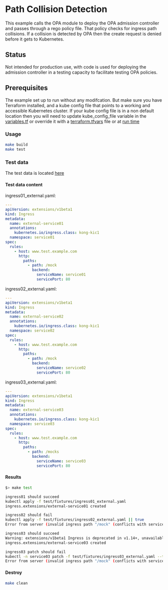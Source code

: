 # Path Collision Detection

This example calls the OPA module to deploy the OPA admission controller
and passes through a rego policy file. That policy checks for ingress
path collisions. If a collision is detected by OPA then the create
request is denied before it gets to Kubernetes.

## Status

Not intended for production use, with code is used for
deploying the admission controller in a testing capacity
to facilitate testing OPA policies.

## Prerequisites

The example set up to run without any modifcation. But make sure
you have Terraform installed, and a kube config file that points to a
working and accessible Kubernetes cluster. If your kube config file is in a
non default location then you will need to update kube_config_file variable
in the [variables.tf](./variables.tf) or override it with a [terraform.tfvars](https://www.terraform.io/docs/language/values/variables.html#variable-definitions-tfvars-files)
file or at [run time](https://www.terraform.io/docs/language/values/variables.html#environment-variables)

### Usage

``` bash
make build
make test
```

### Test data

The test data is located [here](./examples/path_collision_detection/test/fixtures)

#### Test data content

ingress01_external.yaml:

```yaml
---
apiVersion: extensions/v1beta1
kind: Ingress
metadata:
  name: external-service01
  annotations:
    kubernetes.io/ingress.class: kong-kic1
  namespace: service01
spec:
  rules:
    - host: www.test.example.com
      http:
        paths:
          - path: /mock
            backend:
              serviceName: service01
              servicePort: 80

```

ingress02_external.yaml:

```yaml
---
apiVersion: extensions/v1beta1
kind: Ingress
metadata:
  name: external-service02
  annotations:
    kubernetes.io/ingress.class: kong-kic1
  namespace: service02
spec:
  rules:
    - host: www.test.example.com
      http:
        paths:
          - path: /mock
            backend:
              serviceName: service02
              servicePort: 80

```

ingress03_external.yaml:

```yaml
---
apiVersion: extensions/v1beta1
kind: Ingress
metadata:
  name: external-service03
  annotations:
    kubernetes.io/ingress.class: kong-kic1
  namespace: service03
spec:
  rules:
    - host: www.test.example.com
      http:
        paths:
          - path: /mocks
            backend:
              serviceName: service03
              servicePort: 80

```

#### Results

``` bash
$> make test

ingress01 should succeed
kubectl apply -f test/fixtures/ingress01_external.yaml
ingress.extensions/external-service01 created

ingress02 should fail
kubectl apply -f test/fixtures/ingress02_external.yaml || true
Error from server (invalid ingress path "/mock" (conflicts with service01/external-service01)): error when creating "test/fixtures/ingress02_external.yaml": admission webhook "validating-webhook.openpolicyagent.org" denied the request: invalid ingress path "/mock" (conflicts with service01/external-service01)

ingress03 should succeed
Warning: extensions/v1beta1 Ingress is deprecated in v1.14+, unavailable in v1.22+; use networking.k8s.io/v1 Ingress
ingress.extensions/external-service03 created

ingress03 patch should fail
kubectl -n service03 patch -f test/fixtures/ingress03_external.yaml --type="strategic" --patch-file test/fixtures/ingress03_patch_external.yaml || true
Error from server (invalid ingress path "/mock" (conflicts with service01/external-service01)): admission webhook "validating-webhook.openpolicyagent.org" denied the request: invalid ingress path "/mock" (conflicts with service01/external-service01)

```

#### Destroy

``` bash
make clean
```
